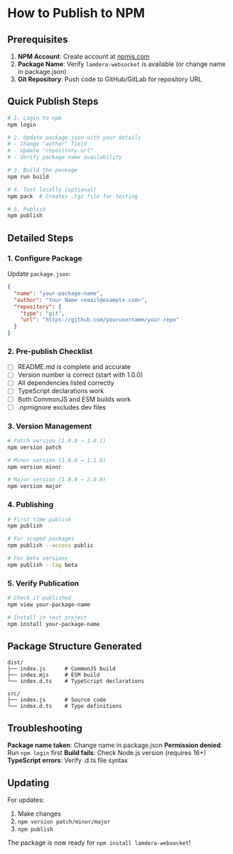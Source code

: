 # How to Publish to NPM

## Prerequisites

1. **NPM Account**: Create account at [npmjs.com](https://npmjs.com)
2. **Package Name**: Verify `lamdera-websocket` is available (or change name in package.json)
3. **Git Repository**: Push code to GitHub/GitLab for repository URL

## Quick Publish Steps

```bash
# 1. Login to npm
npm login

# 2. Update package.json with your details
# - Change "author" field
# - Update "repository.url" 
# - Verify package name availability

# 3. Build the package
npm run build

# 4. Test locally (optional)
npm pack  # Creates .tgz file for testing

# 5. Publish
npm publish
```

## Detailed Steps

### 1. Configure Package

Update `package.json`:
```json
{
  "name": "your-package-name",
  "author": "Your Name <email@example.com>",
  "repository": {
    "type": "git",
    "url": "https://github.com/yourusername/your-repo"
  }
}
```

### 2. Pre-publish Checklist

- [ ] README.md is complete and accurate
- [ ] Version number is correct (start with 1.0.0)
- [ ] All dependencies listed correctly
- [ ] TypeScript declarations work
- [ ] Both CommonJS and ESM builds work
- [ ] .npmignore excludes dev files

### 3. Version Management

```bash
# Patch version (1.0.0 → 1.0.1)
npm version patch

# Minor version (1.0.0 → 1.1.0)
npm version minor  

# Major version (1.0.0 → 2.0.0)
npm version major
```

### 4. Publishing

```bash
# First time publish
npm publish

# For scoped packages
npm publish --access public

# For beta versions
npm publish --tag beta
```

### 5. Verify Publication

```bash
# Check if published
npm view your-package-name

# Install in test project
npm install your-package-name
```

## Package Structure Generated

```
dist/
├── index.js      # CommonJS build
├── index.mjs     # ESM build  
└── index.d.ts    # TypeScript declarations

src/
├── index.js      # Source code
└── index.d.ts    # Type definitions
```

## Troubleshooting

**Package name taken**: Change name in package.json
**Permission denied**: Run `npm login` first
**Build fails**: Check Node.js version (requires 16+)
**TypeScript errors**: Verify .d.ts file syntax

## Updating

For updates:
1. Make changes
2. `npm version patch/minor/major`
3. `npm publish`

The package is now ready for `npm install lamdera-websocket`! 